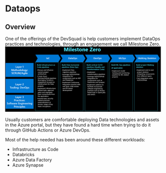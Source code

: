 # Dataops

## Overview

One of the offerings of the DevSquad is help customers implement DataOps practices and technologies, through an engagement we call Milestone Zero.
![Milestone Zero](assets/img/m0.png)

Usually customers are comfortable deploying Data technologies and assets in the Azure portal, but they have found a hard time when trying to do it through GitHub Actions or Azure DevOps.

Most of the help needed has been around these different workloads:

* Infrastructure as Code
* Databricks
* Azure Data Factory
* Azure Synapse
